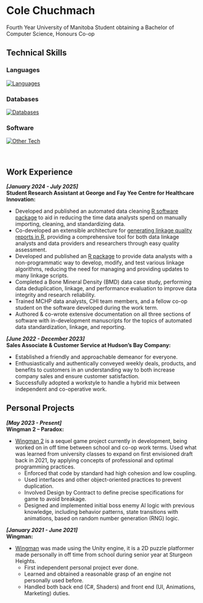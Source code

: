 # Cole Chuchmach

Fourth Year University of Manitoba Student obtaining a Bachelor of Computer Science, Honours Co-op 
<br> 

## Technical Skills

### Languages
[![Languages](https://skillicons.dev/icons?i=java,python,c,cs,cpp,r,js,nodejs,rails,ruby)](https://skillicons.dev)
### Databases
[![Databases](https://skillicons.dev/icons?i=mysql,mongodb,sqlite)](htts://skillicons.dev)
### Software
[![Other Tech](https://skillicons.dev/icons?i=git,linux,bootstrap,vscode,visualstudio,windows,discord)](htts://skillicons.dev)

<br>

## Work Experience

***[January 2024 - July 2025]***
<br>
**Student Research Assistant at George and Fay Yee Centre for Healthcare Innovation:**

- Developed and published an automated data cleaning [R software package](github.com/CHIMB/datastan)  to aid in reducing the time data analysts spend on manually importing, cleaning, and standardizing data.
- Co-developed an extensible architecture for [generating linkage quality reports in R](github.com/CHIMB/linkrep), providing a comprehensive tool for both data linkage analysts and data providers and researchers through easy quality assessment.
- Developed and published an [R package](github.com/CHIMB/autolink) to provide data analysts with a non-programmatic way to develop, modify, and test various linkage algorithms, reducing the need for managing and providing updates to many linkage scripts.
- Completed a Bone Mineral Density (BMD) data case study, performing data deduplication, linkage, and performance evaluation to improve data integrity and research reliability. 
- Trained MCHP data analysts, CHI team members, and a fellow co-op student on the software developed during the work term. 
- Authored & co-wrote extensive documentation on all three sections of software with in-development manuscripts for the topics of automated data standardization, linkage, and reporting. 

***[June 2022 - December 2023]***
<br>
**Sales Associate & Customer Service at Hudson’s Bay Company:**

- Established a friendly and approachable demeanor for everyone.  
- Enthusiastically and authentically conveyed weekly deals, products, and benefits to customers in an understanding way to both increase company sales and ensure customer satisfaction. 
- Successfully adopted a workstyle to handle a hybrid mix between independent and co-operative work.  

## Personal Projects

***[May 2023 - Present]***
<br>
**Wingman 2 – Paradox:**

- [Wingman 2](ccprojects.itch.io/wingman-2-paradox) is a sequel game project currently in development, being worked on in off time between school and co-op work terms. Used what was learned from university classes to expand on first envisioned draft back in 2021, by applying concepts of professional and optimal programming practices.  
  - Enforced that code by standard had high cohesion and low coupling.  
  - Used interfaces and other object-oriented practices to prevent duplication.  
  - Involved Design by Contract to define precise specifications for game to avoid breakage. 
  - Designed and implemented initial boss enemy AI logic with previous knowledge, including behavior patterns, state transitions with animations, based on random number generation (RNG) logic. 

 
***[January 2021 - June 2021]***
<br>
**Wingman:** 

- [Wingman](ccprojects.itch.io/wingman) was made using the Unity engine, it is a 2D puzzle platformer made personally in off time from school during senior year at Sturgeon Heights.  
  - First independent personal project ever done.  
  - Learned and obtained a reasonable grasp of an engine not personally used before.  
  - Handled both back end (C#, Shaders) and front end (UI, Animations, Marketing) duties.  

<!---
ColeChurchkid/ColeChurchkid is a ✨ special ✨ repository because its `README.md` (this file) appears on your GitHub profile.
You can click the Preview link to take a look at your changes.
--->
